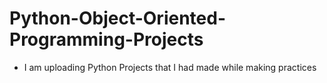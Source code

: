 # Python-Object-Oriented-Programming-Projects
* I am uploading Python Projects that I had made while making practices  
